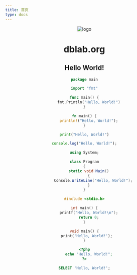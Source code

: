 ```yaml
---
title: 首页
type: docs
---
```


<div align=center><img src="/logo.png" alt="logo"</div>

# dblab.org

## Hello World!

```go
package main

import "fmt"

func main() {
    fmt.Println("Hello, World!")
}
```

```rust
fn main() {
    println!("Hello, World!");
}
```

```python
print("Hello, World!")
```

```js
console.log("Hello, World!");
```

```csharp
using System;

class Program
{
    static void Main()
    {
        Console.WriteLine("Hello, World!");
    }
}
```

```c
#include <stdio.h>

int main() {
    printf("Hello, World!\n");
    return 0;
}
```

```dart
void main() {
  print('Hello, World!');
}
```

```php
<?php
    echo "Hello, World!";
?>
```

```sql
SELECT 'Hello, World!';
```